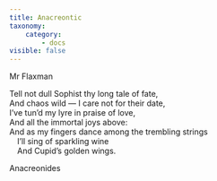 ```yaml
---
title: Anacreontic
taxonomy:
    category:
        - docs
visible: false
---
```


<div class="author">Mr Flaxman</div>

Tell not dull Sophist thy long tale of fate,  
And chaos wild — I care not for their date,  
I’ve tun’d my lyre in praise of love,  
And all the immortal joys above:  
And as my fingers dance among the trembling strings  
&emsp;I’ll sing of sparkling wine  
&emsp;And Cupid’s golden wings.  
	
Anacreonides